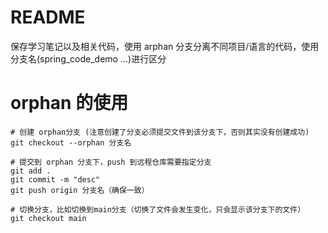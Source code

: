 # README
保存学习笔记以及相关代码，使用 arphan 分支分离不同项目/语言的代码，使用分支名(spring_code_demo ...)进行区分

# orphan 的使用

```
# 创建 orphan分支 (注意创建了分支必须提交文件到该分支下，否则其实没有创建成功)
git checkout --orphan 分支名

# 提交到 orphan 分支下，push 到远程仓库需要指定分支
git add .
git commit -m "desc"
git push origin 分支名（确保一致）

# 切换分支，比如切换到main分支（切换了文件会发生变化，只会显示该分支下的文件）
git checkout main
```